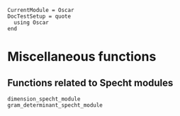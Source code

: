 ```@meta
CurrentModule = Oscar
DocTestSetup = quote
  using Oscar
end
```

# Miscellaneous functions

## Functions related to Specht modules

```@docs
dimension_specht_module
gram_determinant_specht_module
```
